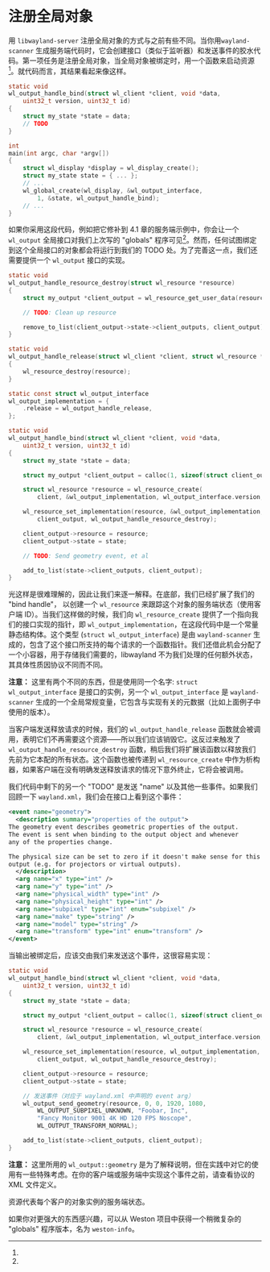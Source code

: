 # 注册全局对象

用 `libwayland-server` 注册全局对象的方式与之前有些不同。当你用`wayland-scanner` 生成服务端代码时，它会创建接口（类似于监听器）和发送事件的胶水代码。第一项任务是注册全局对象，当全局对象被绑定时，用一个函数来启动资源[^1]。就代码而言，其结果看起来像这样。

```c
static void
wl_output_handle_bind(struct wl_client *client, void *data,
    uint32_t version, uint32_t id)
{
    struct my_state *state = data;
    // TODO
}

int
main(int argc, char *argv[])
{
    struct wl_display *display = wl_display_create();
    struct my_state state = { ... };
    // ...
    wl_global_create(wl_display, &wl_output_interface,
        1, &state, wl_output_handle_bind);
    // ...
}
```

如果你采用这段代码，例如把它修补到 4.1 章的服务端示例中，你会让一个 `wl_output` 全局接口对我们上次写的 "globals" 程序可见[^2]。然而，任何试图绑定到这个全局接口的对象都会将运行到我们的 TODO 处。为了完善这一点，我们还需要提供一个 `wl_output` 接口的实现。

```c
static void
wl_output_handle_resource_destroy(struct wl_resource *resource)
{
    struct my_output *client_output = wl_resource_get_user_data(resource);

    // TODO: Clean up resource

    remove_to_list(client_output->state->client_outputs, client_output);
}

static void
wl_output_handle_release(struct wl_client *client, struct wl_resource *resource)
{
    wl_resource_destroy(resource);
}

static const struct wl_output_interface
wl_output_implementation = {
    .release = wl_output_handle_release,
};

static void
wl_output_handle_bind(struct wl_client *client, void *data,
    uint32_t version, uint32_t id)
{
    struct my_state *state = data;

    struct my_output *client_output = calloc(1, sizeof(struct client_output));

    struct wl_resource *resource = wl_resource_create(
        client, &wl_output_implementation, wl_output_interface.version, id);

    wl_resource_set_implementation(resource, &wl_output_implementation,
        client_output, wl_output_handle_resource_destroy);

    client_output->resource = resource;
    client_output->state = state;

    // TODO: Send geometry event, et al

    add_to_list(state->client_outputs, client_output);
}
```

光这样是很难理解的，因此让我们来逐一解释。在底部，我们已经扩展了我们的 "bind handle"， 以创建一个 `wl_resource` 来跟踪这个对象的服务端状态（使用客户端 ID）。当我们这样做的时候，我们向 `wl_resource_create` 提供了一个指向我们的接口实现的指针，即 `wl_output_implementation`，在这段代码中是一个常量静态结构体。这个类型 (`struct wl_output_interface`) 是由 `wayland-scanner` 生成的，包含了这个接口所支持的每个请求的一个函数指针。我们还借此机会分配了一个小容器，用于存储我们需要的，libwayland 不为我们处理的任何额外状态，其具体性质因协议不同而不同。

**注意：** 这里有两个不同的东西，但是使用同一个名字: `struct wl_output_interface` 是接口的实例，另一个 `wl_output_interface` 是 `wayland-scanner` 生成的一个全局常规变量，它包含与实现有关的元数据（比如上面例子中使用的版本）。

当客户端发送释放请求的时候，我们的 `wl_output_handle_release` 函数就会被调用，表明它们不再需要这个资源——所以我们应该销毁它。这反过来触发了 `wl_output_handle_resource_destroy` 函数，稍后我们将扩展该函数以释放我们先前为它本配的所有状态。这个函数也被传递到 `wl_resource_create` 中作为析构器，如果客户端在没有明确发送释放请求的情况下意外终止，它将会被调用。

我们代码中剩下的另一个 "TODO" 是发送 "name" 以及其他一些事件。如果我们回顾一下 `wayland.xml`，我们会在接口上看到这个事件：

```xml
<event name="geometry">
  <description summary="properties of the output">
The geometry event describes geometric properties of the output.
The event is sent when binding to the output object and whenever
any of the properties change.

The physical size can be set to zero if it doesn't make sense for this
output (e.g. for projectors or virtual outputs).
  </description>
  <arg name="x" type="int" />
  <arg name="y" type="int" />
  <arg name="physical_width" type="int" />
  <arg name="physical_height" type="int" />
  <arg name="subpixel" type="int" enum="subpixel" />
  <arg name="make" type="string" />
  <arg name="model" type="string" />
  <arg name="transform" type="int" enum="transform" />
</event>
```

当输出被绑定后，应该交由我们来发送这个事件，这很容易实现：

```c
static void
wl_output_handle_bind(struct wl_client *client, void *data,
    uint32_t version, uint32_t id)
{
    struct my_state *state = data;

    struct my_output *client_output = calloc(1, sizeof(struct client_output));

    struct wl_resource *resource = wl_resource_create(
        client, &wl_output_implementation, wl_output_interface.version, id);

    wl_resource_set_implementation(resource, wl_output_implementation,
        client_output, wl_output_handle_resource_destroy);

    client_output->resource = resource;
    client_output->state = state;

    // 发送事件（对应于 wayland.xml 中声明的 event arg）
    wl_output_send_geometry(resource, 0, 0, 1920, 1080,
        WL_OUTPUT_SUBPIXEL_UNKNOWN, "Foobar, Inc",
        "Fancy Monitor 9001 4K HD 120 FPS Noscope",
        WL_OUTPUT_TRANSFORM_NORMAL);

    add_to_list(state->client_outputs, client_output);
}
```

**注意：** 这里所用的 `wl_output::geometry` 是为了解释说明，但在实践中对它的使用有一些特殊考虑。在你的客户端或服务端中实现这个事件之前，请查看协议的 XML 文件定义。

[^1]: 
资源代表每个客户的对象实例的服务端状态。

[^2]:
如果你对更强大的东西感兴趣，可以从 Weston 项目中获得一个稍微复杂的 "globals" 程序版本，名为 `weston-info`。
